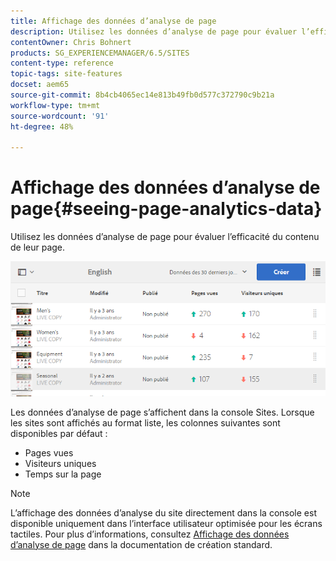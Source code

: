 ```yaml
---
title: Affichage des données d’analyse de page
description: Utilisez les données d’analyse de page pour évaluer l’efficacité du contenu de leur page.
contentOwner: Chris Bohnert
products: SG_EXPERIENCEMANAGER/6.5/SITES
content-type: reference
topic-tags: site-features
docset: aem65
source-git-commit: 8b4cb4065ec14e813b49fb0d577c372790c9b21a
workflow-type: tm+mt
source-wordcount: '91'
ht-degree: 48%

---
```



# Affichage des données d’analyse de page{#seeing-page-analytics-data}

Utilisez les données d’analyse de page pour évaluer l’efficacité du contenu de leur page.

![chlimage_1-80](assets/chlimage_1-80.png)

Les données d’analyse de page s’affichent dans la console Sites. Lorsque les sites sont affichés au format liste, les colonnes suivantes sont disponibles par défaut :

* Pages vues
* Visiteurs uniques
* Temps sur la page

>[!NOTE]
>
>L’affichage des données d’analyse du site directement dans la console est disponible uniquement dans l’interface utilisateur optimisée pour les écrans tactiles. Pour plus d’informations, consultez [Affichage des données d’analyse de page](/help/sites-authoring/page-analytics-using.md) dans la documentation de création standard.
